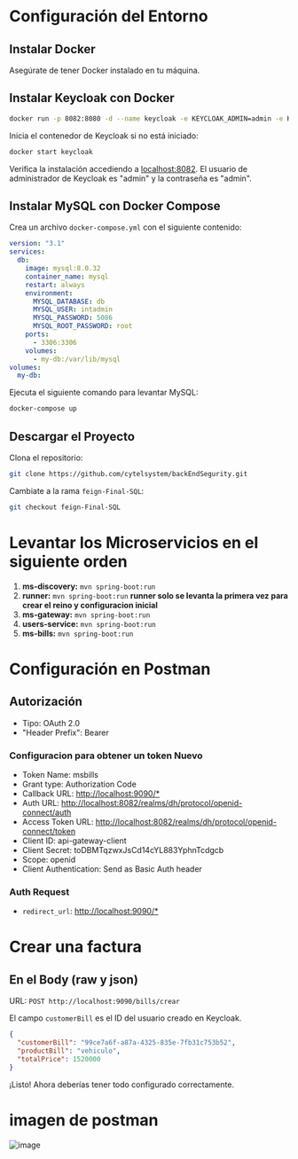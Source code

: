 

# Configuración del Entorno

## Instalar Docker

Asegúrate de tener Docker instalado en tu máquina.

## Instalar Keycloak con Docker

```bash
docker run -p 8082:8080 -d --name keycloak -e KEYCLOAK_ADMIN=admin -e KEYCLOAK_ADMIN_PASSWORD=admin quay.io/keycloak/keycloak:21.0.1 start-dev
```

Inicia el contenedor de Keycloak si no está iniciado:

```bash
docker start keycloak
```

Verifica la instalación accediendo a [localhost:8082](http://localhost:8082). El usuario de administrador de Keycloak es "admin" y la contraseña es "admin".

## Instalar MySQL con Docker Compose

Crea un archivo `docker-compose.yml` con el siguiente contenido:

```yaml
version: "3.1"
services:
  db:
    image: mysql:8.0.32
    container_name: mysql
    restart: always
    environment:
      MYSQL_DATABASE: db
      MYSQL_USER: intadmin
      MYSQL_PASSWORD: 5086
      MYSQL_ROOT_PASSWORD: root
    ports:
      - 3306:3306
    volumes:
      - my-db:/var/lib/mysql
volumes:
  my-db:
```

Ejecuta el siguiente comando para levantar MySQL:

```bash
docker-compose up
```

## Descargar el Proyecto

Clona el repositorio:

```bash
git clone https://github.com/cytelsystem/backEndSegurity.git
```

Cambiate a la rama `feign-Final-SQL`:

```bash
git checkout feign-Final-SQL
```

# Levantar los Microservicios en el siguiente orden

1. **ms-discovery:** `mvn spring-boot:run`
2. **runner:** `mvn spring-boot:run` **runner solo se levanta la primera vez para crear el reino y configuracion inicial**
3. **ms-gateway:** `mvn spring-boot:run`
4. **users-service:** `mvn spring-boot:run`
5. **ms-bills:** `mvn spring-boot:run`

# Configuración en Postman

## Autorización

- Tipo: OAuth 2.0
- "Header Prefix": Bearer

### Configuracion para obtener un token Nuevo

- Token Name: msbills
- Grant type: Authorization Code
- Callback URL: [http://localhost:9090/*](http://localhost:9090/*)
- Auth URL: [http://localhost:8082/realms/dh/protocol/openid-connect/auth](http://localhost:8082/realms/dh/protocol/openid-connect/auth)
- Access Token URL: [http://localhost:8082/realms/dh/protocol/openid-connect/token](http://localhost:8082/realms/dh/protocol/openid-connect/token)
- Client ID: api-gateway-client
- Client Secret: toDBMTqzwxJsCd14cYL883YphnTcdgcb
- Scope: openid
- Client Authentication: Send as Basic Auth header

### Auth Request

- `redirect_url`: [http://localhost:9090/*](http://localhost:9090/*)

# Crear una factura
## En el Body (raw y json)

URL: `POST http://localhost:9090/bills/crear`

El campo `customerBill` es el ID del usuario creado en Keycloak.

```json
{
  "customerBill": "99ce7a6f-a87a-4325-835e-7fb31c753b52",
  "productBill": "vehiculo",
  "totalPrice": 1520000
}
```

¡Listo! Ahora deberías tener todo configurado correctamente.

# imagen de postman
![image](https://github.com/cytelsystem/backEndSegurity/assets/41965648/a6881fc6-edfa-48cf-ab8f-cb4c7729dafc)
```







